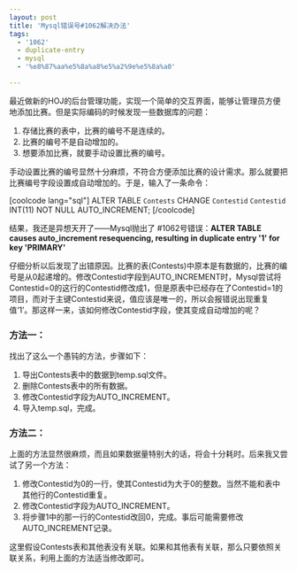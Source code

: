 ```yaml
---
layout: post
title: 'Mysql错误号#1062解决办法'
tags:
  - '1062'
  - duplicate-entry
  - mysql
  - '%e8%87%aa%e5%8a%a8%e5%a2%9e%e5%8a%a0'

---
```


最近做新的HOJ的后台管理功能，实现一个简单的交互界面，能够让管理员方便地添加比赛。但是实际编码的时候发现一些数据库的问题：

<ol>
<li>存储比赛的表中，比赛的编号不是连续的。</li>
<li>比赛的编号不是自动增加的。</li>
<li>想要添加比赛，就要手动设置比赛的编号。</li>
</ol>

手动设置比赛的编号显然十分麻烦，不符合方便添加比赛的设计需求。那么就要把比赛编号字段设置成自动增加的。于是，输入了一条命令：

[coolcode lang="sql"]
ALTER TABLE `Contests` CHANGE `Contestid` `Contestid` INT(11) NOT NULL AUTO_INCREMENT;
[/coolcode]

结果，我还是异想天开了——Mysql抛出了 #1062号错误：<strong>ALTER TABLE causes auto_increment resequencing, resulting in duplicate entry '1' for key 'PRIMARY'</strong>

仔细分析以后发现了出错原因。比赛的表(Contests)中原本是有数据的，比赛的编号是从0起递增的。修改Contestid字段到AUTO_INCREMENT时，Mysql尝试将Contestid=0的这行的Contestid修改成1，但是原表中已经存在了Contestid=1的项目，而对于主键Contestid来说，值应该是唯一的，所以会报错说出现重复值‘1’。那这样一来，该如何修改Contestid字段，使其变成自动增加的呢？
<h3>方法一：</h3>
找出了这么一个愚钝的方法，步骤如下：

<ol>
<li>导出Contests表中的数据到temp.sql文件。</li>
<li>删除Contests表中的所有数据。</li>
<li>修改Contestid字段为AUTO_INCREMENT。</li>
<li>导入temp.sql，完成。</li>
</ol>

<h3>方法二：</h3>

上面的方法显然很麻烦，而且如果数据量特别大的话，将会十分耗时。后来我又尝试了另一个方法：

<ol>
<li>修改Contestid为0的一行，使其Contestid为大于0的整数。当然不能和表中其他行的Contestid重复。</li>
<li>修改Contestid字段为AUTO_INCREMENT。</li>
<li>将步骤1中的那一行的Contestid改回0，完成。事后可能需要修改AUTO_INCREMENT记录。</li>
</ol>

这里假设Contests表和其他表没有关联。如果和其他表有关联，那么只要依照关联关系，利用上面的方法适当修改即可。
